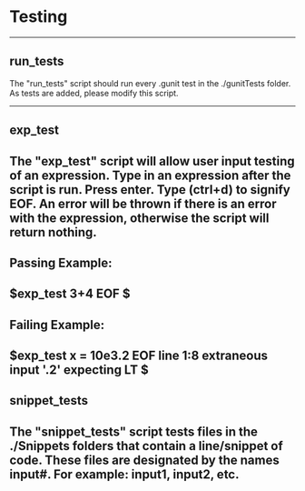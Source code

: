 Testing
=======

-----------------------------------------------------------------------------------------------------------
run_tests
---------
The "run_tests" script should run every .gunit test in the ./gunitTests folder.
As tests are added, please modify this script.



------------------------------------------------------------------------------------------------------------
exp_test
---------
The "exp_test" script will allow user input testing of an expression.
Type in an expression after the script is run. Press enter. Type (ctrl+d) to signify EOF.
An error will be thrown if there is an error with the expression, otherwise the script will return nothing.
----------------
Passing Example:
----------------
$exp_test
3+4
EOF
$
----------------
Failing Example:
----------------
$exp_test
x = 10e3.2
EOF
line 1:8 extraneous input '.2' expecting LT 
$
--------------------------------------------------------------------------------------------------------------
snippet_tests
-------------
The "snippet_tests" script tests files in the ./Snippets folders that contain a line/snippet of code.
These files are designated by the names input#. For example: input1, input2, etc.
--------------------------------------------------------------------------------------------------
